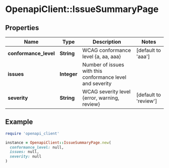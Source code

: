# OpenapiClient::IssueSummaryPage

## Properties

| Name | Type | Description | Notes |
| ---- | ---- | ----------- | ----- |
| **conformance_level** | **String** | WCAG conformance level {a, aa, aaa} | [default to &#39;aaa&#39;] |
| **issues** | **Integer** | Number of issues with this conformance level and severity |  |
| **severity** | **String** | WCAG severity level {error, warning, review} | [default to &#39;review&#39;] |

## Example

```ruby
require 'openapi_client'

instance = OpenapiClient::IssueSummaryPage.new(
  conformance_level: null,
  issues: null,
  severity: null
)
```

